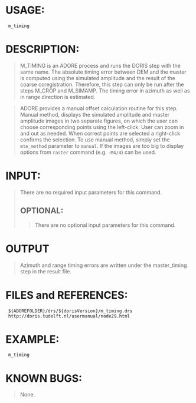 # USAGE: #
```
 m_timing
```
# DESCRIPTION: #
> M\_TIMING is an ADORE process and runs the DORIS step with the same name.
> The absolute timing error between DEM and the master is computed using the simulated amplitude and the result of the coarse coregistration. Therefore, this step can only be run after the steps M\_CROP and M\_SIMAMP. The timing error in azimuth as well as in range direction is estimated.

> ADORE provides a manual offset calculation routine for this step. Manual method, displays the simulated amplitude and master amplitude images in two separate figures, on which the user can choose corresponding points using the left-click. User can zoom in and out as needed. When correct points are selected a right-click confirms the selection. To use manual method, simply set the `mte_method` parameter to `manual`. If the images are too big to display options from `raster` command (e.g. `-M4/4`) can be used.
# INPUT: #
> There are no required input parameters for this command.
> ## OPTIONAL: ##
> > There are no optional input parameters for this command.
# OUTPUT #

> Azimuth and range timing errors are written under the master\_timing step in the result file.
# FILES and REFERENCES: #
```
 ${ADOREFOLDER}/drs/${dorisVersion}/m_timing.drs
 http://doris.tudelft.nl/usermanual/node29.html
```
# EXAMPLE: #
```
 m_timing
```
# KNOWN BUGS: #
> None.